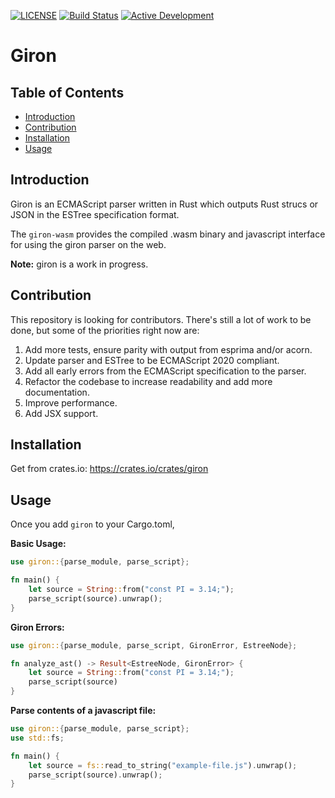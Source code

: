 [![LICENSE](https://img.shields.io/badge/license-MIT%2FApache--2.0-blue.svg)](LICENSE)
[![Build Status](https://travis-ci.com/BlueBlazin/giron-rs.svg?branch=master)](https://travis-ci.com/BlueBlazin/giron)
[![Active Development](https://img.shields.io/badge/Maintenance%20Level-Actively%20Developed-brightgreen.svg)](https://gist.github.com/cheerfulstoic/d107229326a01ff0f333a1d3476e068d)

# Giron

## Table of Contents

- [Introduction](#introduction)
- [Contribution](#contribution)
- [Installation](#installation)
- [Usage](#usage)

## Introduction

Giron is an ECMAScript parser written in Rust which outputs Rust strucs or JSON in the ESTree specification format.

The `giron-wasm` provides the compiled .wasm binary and javascript interface for using the giron parser on the web.

**Note:** giron is a work in progress.

## Contribution

This repository is looking for contributors. There's still a lot of work to be done, but some of the priorities right now are:

1. Add more tests, ensure parity with output from esprima and/or acorn.
2. Update parser and ESTree to be ECMAScript 2020 compliant.
3. Add all early errors from the ECMAScript specification to the parser.
4. Refactor the codebase to increase readability and add more documentation.
5. Improve performance.
6. Add JSX support.

## Installation

Get from crates.io: https://crates.io/crates/giron

## Usage

Once you add `giron` to your Cargo.toml,

**Basic Usage:**

```rs
use giron::{parse_module, parse_script};

fn main() {
    let source = String::from("const PI = 3.14;");
    parse_script(source).unwrap();
}
```

**Giron Errors:**

```rs
use giron::{parse_module, parse_script, GironError, EstreeNode};

fn analyze_ast() -> Result<EstreeNode, GironError> {
    let source = String::from("const PI = 3.14;");
    parse_script(source)
}
```

**Parse contents of a javascript file:**

```rs
use giron::{parse_module, parse_script};
use std::fs;

fn main() {
    let source = fs::read_to_string("example-file.js").unwrap();
    parse_script(source).unwrap();
}
```
